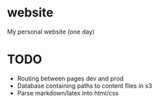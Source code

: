 # website

My personal website (one day)

# TODO

- Routing between pages dev and prod
- Database containing paths to content files in s3
- Parse markdown/latex into html/css
